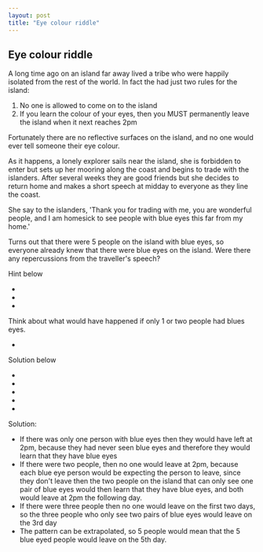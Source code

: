```yaml
---
layout: post
title: "Eye colour riddle"
---
```


Eye colour riddle
-------------------------------------------------------------------

A long time ago on an island far away lived a tribe who were happily isolated from the rest of the world.
In fact the had just two rules for the island:

1. No one is allowed to come on to the island
2. If you learn the colour of your eyes, then you MUST permanently leave the island when it next reaches 2pm

Fortunately there are no reflective surfaces on the island, and no one would ever tell someone their eye colour.

As it happens, a lonely explorer sails near the island, she is forbidden to enter 
but sets up her mooring along the coast and begins to trade with the islanders.
After several weeks they are good friends but she decides to return home and makes a short 
speech at midday to everyone as they line the coast. 

She say to the islanders, 
'Thank you for trading with me, you are wonderful people, 
and I am homesick to see people with blue eyes this far from my home.'

Turns out that there were 5 people on the island with blue eyes, so everyone already knew that there were 
blue eyes on the island. Were there any repercussions from the traveller's speech?

Hint below

-

-

-

Think about what would have happened if only 1 or two people had blues eyes.

-

Solution below

-

-

-

-

-

Solution: 

 - If there was only one person with blue eyes then they would have left at 2pm, 
 because they had never seen blue eyes and therefore they would learn that they have blue eyes
 - If there were two people, then no one would leave at 2pm, because each blue eye person would be expecting the person to leave, 
 since they don't leave then the two people on the island that can only see one pair of blue eyes would then learn that 
 they have blue eyes, and both would leave at 2pm the following day.
 - If there were three people then no one would leave on the first two days, so the three people who only 
 see two pairs of blue eyes would leave on the 3rd day
 - The pattern can be extrapolated, so 5 people would mean that the 5 blue eyed people would leave on the 5th day.
